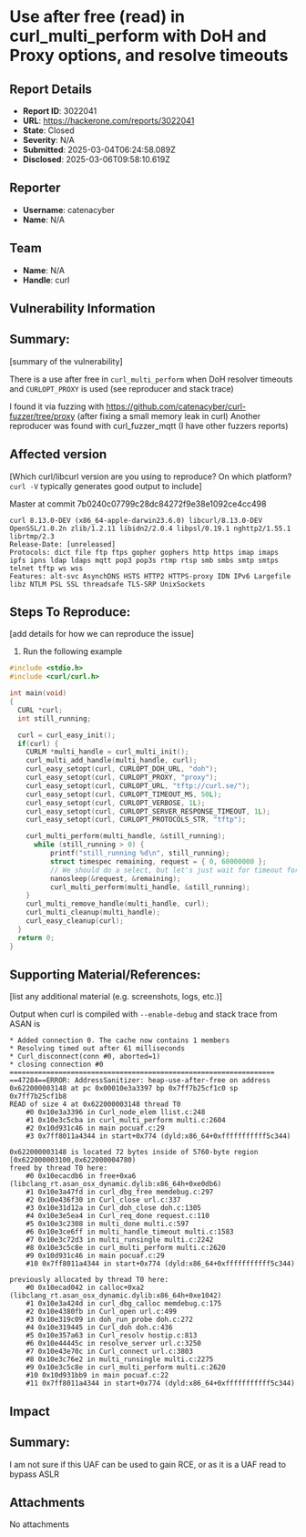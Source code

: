 # Use after free (read) in curl_multi_perform with DoH and Proxy options, and resolve timeouts

## Report Details
- **Report ID**: 3022041
- **URL**: https://hackerone.com/reports/3022041
- **State**: Closed
- **Severity**: N/A
- **Submitted**: 2025-03-04T06:24:58.089Z
- **Disclosed**: 2025-03-06T09:58:10.619Z

## Reporter
- **Username**: catenacyber
- **Name**: N/A

## Team
- **Name**: N/A
- **Handle**: curl

## Vulnerability Information
## Summary:
[summary of the vulnerability]

There is a use after free in `curl_multi_perform` when DoH resolver timeouts and `CURLOPT_PROXY` is used (see reproducer and stack trace)

I found it via fuzzing with https://github.com/catenacyber/curl-fuzzer/tree/proxy (after fixing a small memory leak in curl)
Another reproducer was found with curl_fuzzer_mqtt
(I have other fuzzers reports)

## Affected version
[Which curl/libcurl version are you using to reproduce? On which platform? `curl -V` typically generates good output to include]

Master at commit 7b0240c07799c28dc84272f9e38e1092ce4cc498
```
curl 8.13.0-DEV (x86_64-apple-darwin23.6.0) libcurl/8.13.0-DEV OpenSSL/1.0.2n zlib/1.2.11 libidn2/2.0.4 libpsl/0.19.1 nghttp2/1.55.1 librtmp/2.3
Release-Date: [unreleased]
Protocols: dict file ftp ftps gopher gophers http https imap imaps ipfs ipns ldap ldaps mqtt pop3 pop3s rtmp rtsp smb smbs smtp smtps telnet tftp ws wss
Features: alt-svc AsynchDNS HSTS HTTP2 HTTPS-proxy IDN IPv6 Largefile libz NTLM PSL SSL threadsafe TLS-SRP UnixSockets
```

## Steps To Reproduce:
[add details for how we can reproduce the issue]

  1. Run the following example

```c
#include <stdio.h>
#include <curl/curl.h>

int main(void)
{
  CURL *curl;
  int still_running;

  curl = curl_easy_init();
  if(curl) {
    CURLM *multi_handle = curl_multi_init();
    curl_multi_add_handle(multi_handle, curl);
    curl_easy_setopt(curl, CURLOPT_DOH_URL, "doh");
    curl_easy_setopt(curl, CURLOPT_PROXY, "proxy");
    curl_easy_setopt(curl, CURLOPT_URL, "tftp://curl.se/");
    curl_easy_setopt(curl, CURLOPT_TIMEOUT_MS, 50L);
    curl_easy_setopt(curl, CURLOPT_VERBOSE, 1L);
    curl_easy_setopt(curl, CURLOPT_SERVER_RESPONSE_TIMEOUT, 1L);
    curl_easy_setopt(curl, CURLOPT_PROTOCOLS_STR, "tftp");

    curl_multi_perform(multi_handle, &still_running);
      while (still_running > 0) {
          printf("still_running %d\n", still_running);
          struct timespec remaining, request = { 0, 60000000 };
          // We should do a select, but let's just wait for timeout for reproducibility
          nanosleep(&request, &remaining);
          curl_multi_perform(multi_handle, &still_running);
    }
    curl_multi_remove_handle(multi_handle, curl);
    curl_multi_cleanup(multi_handle);
    curl_easy_cleanup(curl);
  }
  return 0;
}

```

## Supporting Material/References:
[list any additional material (e.g. screenshots, logs, etc.)]

Output when curl is compiled with `--enable-debug` and stack trace from ASAN is 

```
* Added connection 0. The cache now contains 1 members
* Resolving timed out after 61 milliseconds
* Curl_disconnect(conn #0, aborted=1)
* closing connection #0
=================================================================
==47284==ERROR: AddressSanitizer: heap-use-after-free on address 0x622000003148 at pc 0x00010e3a3397 bp 0x7ff7b25cf1c0 sp 0x7ff7b25cf1b8
READ of size 4 at 0x622000003148 thread T0
    #0 0x10e3a3396 in Curl_node_elem llist.c:248
    #1 0x10e3c5cba in curl_multi_perform multi.c:2604
    #2 0x10d931c46 in main pocuaf.c:29
    #3 0x7ff8011a4344 in start+0x774 (dyld:x86_64+0xfffffffffff5c344)

0x622000003148 is located 72 bytes inside of 5760-byte region [0x622000003100,0x622000004780)
freed by thread T0 here:
    #0 0x10ecacdb6 in free+0xa6 (libclang_rt.asan_osx_dynamic.dylib:x86_64h+0xe0db6)
    #1 0x10e3a47fd in curl_dbg_free memdebug.c:297
    #2 0x10e436f30 in Curl_close url.c:337
    #3 0x10e31d12a in Curl_doh_close doh.c:1305
    #4 0x10e3e5ea4 in Curl_req_done request.c:110
    #5 0x10e3c2308 in multi_done multi.c:597
    #6 0x10e3ce6ff in multi_handle_timeout multi.c:1583
    #7 0x10e3c72d3 in multi_runsingle multi.c:2242
    #8 0x10e3c5c8e in curl_multi_perform multi.c:2620
    #9 0x10d931c46 in main pocuaf.c:29
    #10 0x7ff8011a4344 in start+0x774 (dyld:x86_64+0xfffffffffff5c344)

previously allocated by thread T0 here:
    #0 0x10ecad042 in calloc+0xa2 (libclang_rt.asan_osx_dynamic.dylib:x86_64h+0xe1042)
    #1 0x10e3a424d in curl_dbg_calloc memdebug.c:175
    #2 0x10e4380fb in Curl_open url.c:499
    #3 0x10e319c09 in doh_run_probe doh.c:272
    #4 0x10e319445 in Curl_doh doh.c:436
    #5 0x10e357a63 in Curl_resolv hostip.c:813
    #6 0x10e44445c in resolve_server url.c:3250
    #7 0x10e43e70c in Curl_connect url.c:3803
    #8 0x10e3c76e2 in multi_runsingle multi.c:2275
    #9 0x10e3c5c8e in curl_multi_perform multi.c:2620
    #10 0x10d931bb9 in main pocuaf.c:22
    #11 0x7ff8011a4344 in start+0x774 (dyld:x86_64+0xfffffffffff5c344)
```

## Impact

## Summary:

I am not sure if this UAF can be used to gain RCE, or as it is a UAF read to bypass ASLR

## Attachments
No attachments
